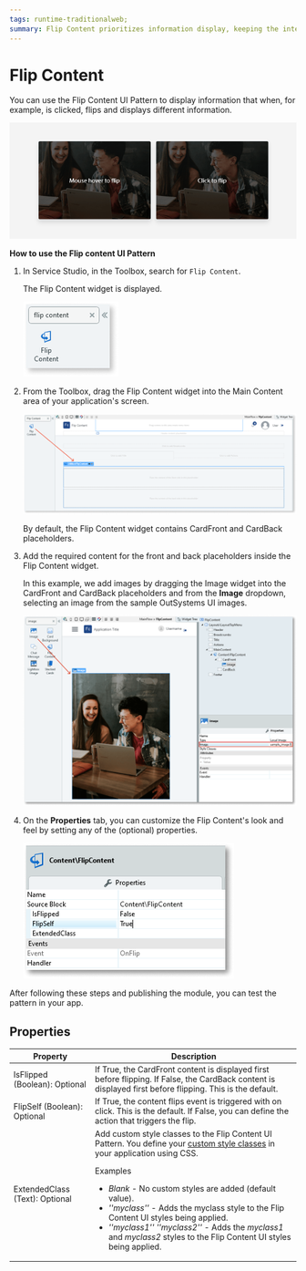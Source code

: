 ```yaml
---
tags: runtime-traditionalweb; 
summary: Flip Content prioritizes information display, keeping the interface uncluttered.
---
```


# Flip Content

 You can use the Flip Content UI Pattern to display information that when, for example, is clicked, flips and displays different information.

![](<images/flipcontent-1.gif?width=500>)

**How to use the Flip content UI Pattern**

1. In Service Studio, in the Toolbox, search for `Flip Content`.

    The Flip Content widget is displayed.

    ![](<images/flipcontent-2-ss.png>)

1. From the Toolbox, drag the Flip Content widget into the Main Content area of your application's screen.

    ![](<images/flipcontent-3-ss.png>)

    By default, the Flip Content widget contains CardFront and CardBack placeholders.

1. Add the required content for the front and back placeholders inside the Flip Content widget.

    In this example, we add images by dragging the Image widget into the CardFront and CardBack placeholders and from the **Image** dropdown, selecting an image from the sample OutSystems UI images.

    ![](<images/flipcontent-4-ss.png?width=800>)

1. On the **Properties** tab, you can customize the Flip Content's look and feel by setting any of the (optional) properties.

    ![](<images/flipcontent-5-ss.png>)

After following these steps and publishing the module, you can test the pattern in your app.

## Properties

| **Property** |  **Description** |
|---|---|
| IsFlipped (Boolean): Optional  | If True, the CardFront content is displayed first before flipping. If False, the CardBack content is displayed first before flipping. This is the default. |  
| FlipSelf (Boolean): Optional  | If True, the content flips event is triggered with on click. This is the default. If False, you can define the action that triggers the flip. |
| ExtendedClass (Text): Optional  | Add custom style classes to the Flip Content UI Pattern. You define your [custom style classes](../../../../../develop/ui/look-feel/css.md) in your application using CSS. <p>Examples <ul><li>_Blank_ - No custom styles are added (default value).</li><li>_''myclass''_ - Adds the myclass style to the Flip Content UI styles being applied.</li><li>_''myclass1'' ''myclass2''_ - Adds the _myclass1_ and _myclass2_ styles to the Flip Content UI styles being applied.</li></ul></p> |  
